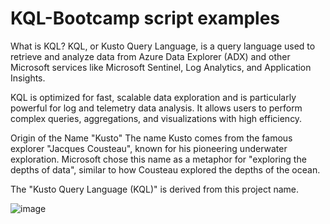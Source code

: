 # KQL-Bootcamp script examples


What is KQL?
KQL, or Kusto Query Language, is a query language used to retrieve and analyze data from Azure Data Explorer (ADX) and other Microsoft services like Microsoft Sentinel, Log Analytics, and Application Insights.

KQL is optimized for fast, scalable data exploration and is particularly powerful for log and telemetry data analysis. It allows users to perform complex queries, aggregations, and visualizations with high efficiency.

Origin of the Name "Kusto"
The name Kusto comes from the famous explorer "Jacques Cousteau", known for his pioneering underwater exploration. Microsoft chose this name as a metaphor for "exploring the depths of data", similar to how Cousteau explored the depths of the ocean.

The "Kusto Query Language (KQL)" is derived from this project name.

![image](https://github.com/user-attachments/assets/ce451f1d-4196-4993-9147-902fbaf95bda)
